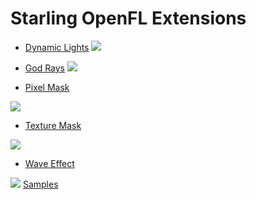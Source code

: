 # Starling OpenFL Extensions

* [Dynamic Lights](http://188.166.108.195/ext/dynamicLight/html5/bin/index.html)
![](http://188.166.108.195/ext/img/1.jpg)

* [God Rays](http://188.166.108.195/ext/godrays/html5/bin/index.html)
![](http://188.166.108.195/ext/img/2.jpg)

* [Pixel Mask](http://188.166.108.195/ext/pixelMask/html5/bin/index.html)

![](http://188.166.108.195/ext/img/3.jpg)
* [Texture Mask](http://188.166.108.195/ext/textureMask/html5/bin/index.html)

![](http://188.166.108.195/ext/img/4.jpg)
* [Wave Effect](http://188.166.108.195/ext/waveEffect/html5/bin/index.html)

![](http://188.166.108.195/ext/img/5.jpg)
[Samples](http://188.166.108.195/ext/)